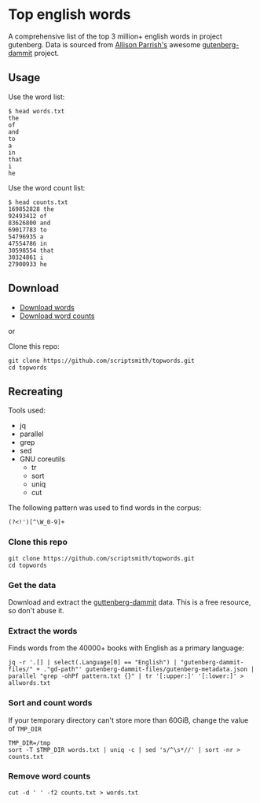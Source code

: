 # Top english words

A comprehensive list of the top 3 million+ english words in project gutenberg. Data is sourced from [Allison Parrish's](https://github.com/aparrish) awesome [gutenberg-dammit](https://github.com/aparrish/gutenberg-dammit) project.

## Usage

Use the word list:
```
$ head words.txt
the
of
and
to
a
in
that
i
he
```

Use the word count list:
```
$ head counts.txt
169852828 the
92493412 of
83626800 and
69017783 to
54796935 a
47554786 in
30598554 that
30324861 i
27900933 he
```

## Download

- [Download words](https://raw.githubusercontent.com/ScriptSmith/topwords/master/words.txt)
- [Download word counts](https://raw.githubusercontent.com/ScriptSmith/topwords/master/counts.txt)

or

Clone this repo:
```
git clone https://github.com/scriptsmith/topwords.git
cd topwords
```

## Recreating

Tools used:

- jq
- parallel
- grep
- sed
- GNU coreutils
	- tr
	- sort
	- uniq
    - cut

The following pattern was used to find words in the corpus:
```regex
(?<!')[^\W_0-9]+
```

### Clone this repo

```
git clone https://github.com/scriptsmith/topwords.git
cd topwords
```

### Get the data

Download and extract the [guttenberg-dammit](https://github.com/aparrish/gutenberg-dammit) data. This is a free resource, so don't abuse it.

### Extract the words

Finds words from the 40000+ books with English as a primary language:

```
jq -r '.[] | select(.Language[0] == "English") | "gutenberg-dammit-files/" + ."gd-path"' gutenberg-dammit-files/gutenberg-metadata.json | parallel "grep -ohPf pattern.txt {}" | tr '[:upper:]' '[:lower:]' > allwords.txt
```

### Sort and count words

If your temporary directory can't store more than 60GiB, change the value of `TMP_DIR`

```
TMP_DIR=/tmp
sort -T $TMP_DIR words.txt | uniq -c | sed 's/^\s*//' | sort -nr > counts.txt
```

### Remove word counts

```
cut -d ' ' -f2 counts.txt > words.txt
```
